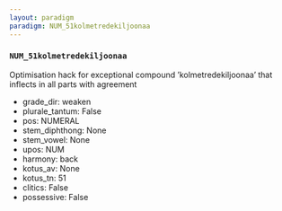 ```yaml
---
layout: paradigm
paradigm: NUM_51kolmetredekiljoonaa
---
```

### ` NUM_51kolmetredekiljoonaa `

Optimisation hack for exceptional compound ’kolmetredekiljoonaa’ that inflects in all parts with agreement
* grade_dir: weaken
* plurale_tantum: False
* pos: NUMERAL
* stem_diphthong: None
* stem_vowel: None
* upos: NUM
* harmony: back
* kotus_av: None
* kotus_tn: 51
* clitics: False
* possessive: False
